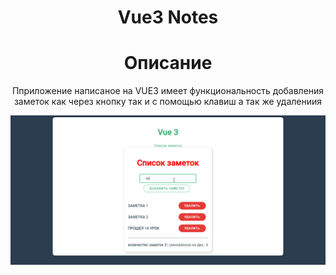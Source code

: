 <h1  align="center">Vue3  Notes</h1>
<h1  align="center">Описание</h1> 
<p align="center">Пприложение написаное на VUE3 имеет функциональность добавления заметок как через кнопку так и с помощью клавиш а так же удалениия </p> 
 
![Lax 2.0 Gif](https://github.com/VladislavBobyrev/vue3-notes/blob/main/vueNotes.gif)


